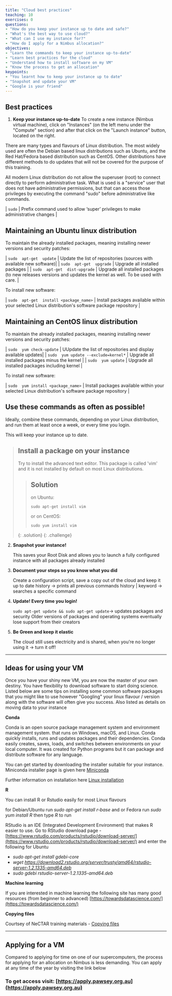 ```yaml
---
title: "Cloud best practices"
teaching: 10
exercises: 0
questions:
- "How do you keep your instance up to date and safe?"
- "What's the best way to use cloud?"
- "What can I use my instance for?"
- "How do I apply for a Nimbus allocation?"
objectives:
- "Learn the commands to keep your instance up-to-date"
- "Learn best practices for the cloud"
- "Understand how to install software on my VM"
- "Know the process to get an allocation"
keypoints:
- "You learnt how to keep your instance up to date"
- "Snapshot and update your VM"
- "Google is your friend"
---
```


## Best practices
1. **Keep your instance up-to-date** 
To create a new instance (Nimbus virtual machine), click on "Instances" (on the left menu under the "Compute" section) and after that click on the "Launch instance" button, located on the right.

There are many types and flavours of Linux distribution. The most widely used are often the Debian based linux distributions such as Ubuntu, and the Red Hat/Fedora based distribution such as CentOS. Other distributions have different methods to do updates that will not be covered for the purpose of this training.

All modern Linux distribution do not allow the superuser (root) to connect directly to perform administrative task. What is used is a "service" user that does not have administrative permissions, but that can access those privileges by executing the command "sudo" before administrative like commands.

| ```sudo``` | Prefix command used to allow ‘super’ privileges to make administrative changes |

## Maintaining an Ubuntu linux distribution

To maintain the already installed packages, meaning installing newer versions and security patches:

| ```sudo  apt-get  update``` | Update the list of repositories (sources with available new software)|
| ```sudo  apt-get  upgrade``` | Upgrade all installed packages |
| ```sudo  apt-get  dist-upgrade``` | Upgrade all installed packages (to new releases versions and updates the kernel as well. To be used with care. |

To install new software:

| ```sudo  apt-get  install <package_name>``` | Install packages available within your selected Linux distribution's software package repository |

## Maintaining an CentOS linux distribution

To maintain the already installed packages, meaning installing newer versions and security patches:

| ```sudo  yum check-update``` | UUpdate the list of repositories and display available updates|
| ```sudo  yum update --exclude=kernel*``` | Upgrade all installed packages minus the kernel |
| ```sudo  yum update``` | Upgrade all installed packages including kernel |

To install new software:

| ```sudo  yum install <package_name>``` | Install packages available within your selected Linux distribution's software package repository |

## Use these commands as often as possible!

Ideally, combine these commands, depending on your Linux distribution, and run them at least once a week, or every time you login.

This will keep your instance up to date.

> ## Install a package on your instance
>
> Try to install the advanced text editor. This package is called 'vim' and it is not installed by default on most Linux distributions.
>
>> ## Solution
>> on Ubuntu:
>> ~~~
>> sudo apt-get install vim
>> ~~~
>> or on CentOS:
>> ~~~
>> sudo yum install vim
>> ~~~
> {: .solution}
{: .challenge}




2. **Snapshot your instance!**

    This saves your Root Disk and allows you to launch a fully configured instance with all packages already installed

3. **Document your steps so you know what you did**

    Create a configuration script, save a copy out of the cloud and keep it up to date
    history -> prints all previous commands
    history  |  keyword -> searches a specific command

4. **Update! Every time you login!**

    ```sudo apt-get update && sudo apt-get update```-> updates packages and security
    Older versions of packages and operating systems eventually lose support from their creators

5.  **Be Green and keep it elastic**

    The cloud still uses electricity and is shared, when you’re no longer using it -> turn it off!

---

## Ideas for using your VM
Once you have your shiny new VM, you are now the master of your own destiny.  You have flexibility to download software to start doing science.  Listed below are some tips on installing some common software packages that you might like to use however "Googling" your linux flavour / version along with the software will often give you success.  Also listed as details on moving data to your instance


**Conda**

Conda is an open source package management system and environment management system.   that runs on Windows, macOS, and Linux. Conda quickly installs, runs and updates packages and their dependencies. Conda easily creates, saves, loads, and switches between environments on your local computer. It was created for Python programs but it can package and distribute software for any language.

You can get started by downloading the installer suitable for your instance.  Miniconda installer page is given here [Miniconda](https://docs.conda.io/en/latest/miniconda.html)

Further information on installation here [Linux installation](https://docs.conda.io/projects/conda/en/latest/user-guide/install/linux.html)


**R**

You can install R or Rstudio easily for most Linux flavours

for Debian/Ubuntu run *sudo apt-get install r-base* and or Fedora run *sudo yum install R* then type *R* to run

RStudio is an IDE (Integrated Development Environment) that makes R easier to use.  Go to RStudio download page - [https://www.rstudio.com/products/rstudio/download-server/](https://www.rstudio.com/products/rstudio/download-server/) and enter the following for Ubuntu

- *sudo apt-get install gdebi-core*
- *wget https://download2.rstudio.org/server/trusty/amd64/rstudio-server-1.2.1335-amd64.deb*
- *sudo gdebi rstudio-server-1.2.1335-amd64.deb*


**Machine learning**

If you are interested in machine learning the following site has many good resources (from beginner to advanced) [https://towardsdatascience.com/](https://towardsdatascience.com/)



**Copying files**

Courtsey of NeCTAR training materials - [Copying files](http://training.nectar.org.au/package07/sections/copyFiles.html)


---

## Applying for a VM
Compared to applying for time on one of our supercomputers, the process for applying for an allocation on Nimbus is less demanding.  You can apply at any time of the year by visiting the link below

### To get access visit: [https://apply.pawsey.org.au](https://apply.pawsey.org.au) ###
